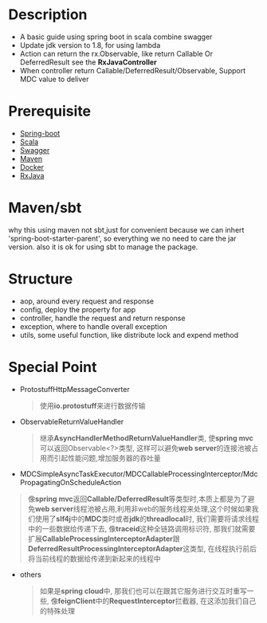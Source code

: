 # Description 

* A basic guide using spring boot in scala combine swagger
* Update jdk version to 1.8, for using lambda
* Action can return the rx.Observable, like return Callable Or DeferredResult see the **RxJavaController**
* When controller return Callable/DeferredResult/Observable, Support MDC value to deliver

# Prerequisite

* [Spring-boot](http://projects.spring.io/spring-boot)
* [Scala](http://www.scala-lang.org)
* [Swagger](http://swagger.io)
* [Maven](http://maven.apache.org)
* [Docker](http://www.docker.com)
* [RxJava](https://github.com/ReactiveX/RxJava)

# Maven/sbt
why this using maven not sbt,just for convenient because we can inhert 'spring-boot-starter-parent',
so everything we no need to care the jar version. also it is ok for using sbt to manage the package.

# Structure
* aop, around every request and response 
* config, deploy the property for app
* controller, handle the request and return response
* exception, where to handle overall exception 
* utils, some useful function, like distribute lock and expend method

# Special Point 

* ProtostuffHttpMessageConverter 
  > 使用**io.protostuff**来进行数据传输

* ObservableReturnValueHandler 
  > 继承**AsyncHandlerMethodReturnValueHandler**类, 使**spring mvc**可以返回Observable<?>类型, 这样可以避免**web server**的连接池被占用而引起性能问题,增加服务器的吞吐量

*  MDCSimpleAsyncTaskExecutor/MDCCallableProcessingInterceptor/MdcPropagatingOnScheduleAction
  > 像**spring mvc**返回**Callable/DeferredResult**等类型时,本质上都是为了避免**web server**线程池被占用,利用非web的服务线程来处理,这个时候如果我们使用了**slf4j**中的**MDC**类时或者**jdk**的**threadlocal**时, 我们需要将请求线程中的一些数据给传递下去, 像**traceid**这种全链路调用标识符, 那我们就需要扩展**CallableProcessingInterceptorAdapter**跟**DeferredResultProcessingInterceptorAdapter**这类型, 在线程执行前后将当前线程的数据给传递到新起来的线程中

* others 
  > 如果是**spring cloud**中, 那我们也可以在跟其它服务进行交互时重写一些, 像**feignClient**中的**RequestInterceptor**拦截器, 在这添加我们自己的特殊处理 

